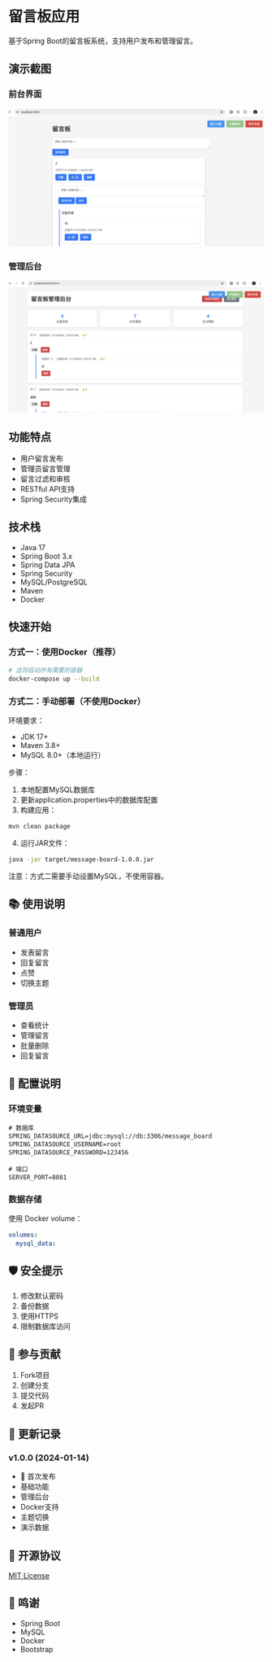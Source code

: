 # 留言板应用

基于Spring Boot的留言板系统，支持用户发布和管理留言。

## 演示截图

### 前台界面
![前台界面](docs/images/frontend.png)

### 管理后台
![管理后台](docs/images/admin.png)

## 功能特点

- 用户留言发布
- 管理员留言管理
- 留言过滤和审核
- RESTful API支持
- Spring Security集成

## 技术栈

- Java 17
- Spring Boot 3.x
- Spring Data JPA
- Spring Security
- MySQL/PostgreSQL
- Maven
- Docker

## 快速开始

### 方式一：使用Docker（推荐）
```bash
# 这将启动所有需要的容器
docker-compose up --build
```

### 方式二：手动部署（不使用Docker）
环境要求：
- JDK 17+
- Maven 3.8+
- MySQL 8.0+（本地运行）

步骤：
1. 本地配置MySQL数据库
2. 更新application.properties中的数据库配置
3. 构建应用：
```bash
mvn clean package
```
4. 运行JAR文件：
```bash
java -jar target/message-board-1.0.0.jar
```

注意：方式二需要手动设置MySQL，不使用容器。

## 📚 使用说明

### 普通用户
- 发表留言
- 回复留言
- 点赞
- 切换主题

### 管理员
- 查看统计
- 管理留言
- 批量删除
- 回复留言

## 🔧 配置说明

### 环境变量
```properties
# 数据库
SPRING_DATASOURCE_URL=jdbc:mysql://db:3306/message_board
SPRING_DATASOURCE_USERNAME=root
SPRING_DATASOURCE_PASSWORD=123456

# 端口
SERVER_PORT=8081
```

### 数据存储
使用 Docker volume：
```yaml
volumes:
  mysql_data:
```

## 🛡️ 安全提示

1. 修改默认密码
2. 备份数据
3. 使用HTTPS
4. 限制数据库访问

## 🤝 参与贡献

1. Fork项目
2. 创建分支
3. 提交代码
4. 发起PR

## 📝 更新记录

### v1.0.0 (2024-01-14)
- 🎉 首次发布
- 基础功能
- 管理后台
- Docker支持
- 主题切换
- 演示数据

## 📄 开源协议

[MIT License](LICENSE)

## 🙏 鸣谢

- Spring Boot
- MySQL
- Docker
- Bootstrap